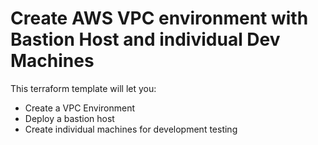 # Create AWS VPC environment with Bastion Host and individual Dev Machines

This terraform template will let you:

- Create a VPC Environment
- Deploy a bastion host
- Create individual machines for development testing
